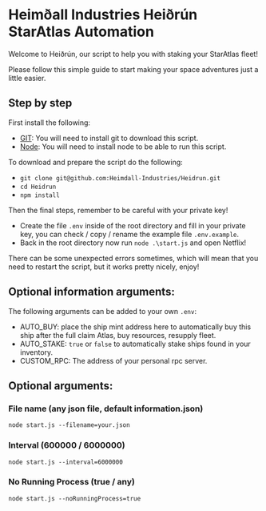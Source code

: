 # Heimðall Industries Heiðrún StarAtlas Automation

Welcome to Heiðrún, our script to help you with staking your StarAtlas fleet!
 
Please follow this simple guide to start making your space adventures just a little easier.
## Step by step
First install the following:
 - [GIT](https://git-scm.com/downloads): You will need to install git to download this script. 
 - [Node](https://nodejs.org/en/download/): You will need to install node to be able to run this script.

To download and prepare the script do the following:
 - `git clone git@github.com:Heimdall-Industries/Heidrun.git`
 - `cd Heidrun`
 - `npm install`

Then the final steps, remember to be careful with your private key!
 - Create the file `.env` inside of the root directory and fill in your private key, you can check / copy / rename the example file `.env.example`.
 - Back in the root directory now run `node .\start.js` and open Netflix!

There can be some unexpected errors sometimes, which will mean that you need to restart the script, but it works pretty nicely, enjoy!

## Optional information arguments:

The following arguments can be added to your own `.env`:

 - AUTO_BUY: place the ship mint address here to automatically buy this ship after the full claim Atlas, buy resources, resupply fleet.
 - AUTO_STAKE: `true` or `false` to automatically stake ships found in your inventory.
 - CUSTOM_RPC: The address of your personal rpc server.

## Optional arguments:

### File name (any json file, default information.json)

`node start.js --filename=your.json`

### Interval (600000 / 6000000)

`node start.js --interval=6000000`

### No Running Process (true / any)

`node start.js --noRunningProcess=true`